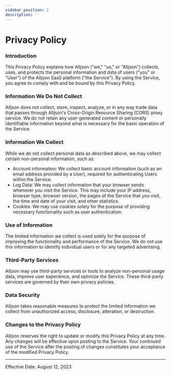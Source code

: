 ```yaml
---
sidebar_position: 2
description: ''
---
```


# Privacy Policy

### Introduction

This Privacy Policy explains how Alljson ("we," "us," or "Alljson") collects, uses, and protects the personal information
and data of users ("you" or "User") of the Alljson SaaS platform ("the Service"). By using the Service, you agree to
comply with and be bound by this Privacy Policy.

### Information We Do Not Collect

Alljson does not collect, store, inspect, analyze, or in any way trade data that passes through Alljson's
Cross-Origin Resource Sharing (CORS) proxy service. We do not retain any user-generated content or personally
identifiable information beyond what is necessary for the basic operation of the Service.

### Information We Collect

While we do not collect personal data as described above, we may collect certain non-personal information, such as:

- Account information: We collect basic account information (such as an email address provided by a User), required for
  authenticating Users within the Service.
- Log Data: We may collect information that your browser sends whenever you visit the Service. This may include your IP
  address, browser type, browser version, the pages of the Service that you visit, the time and date of your visit, and
  other statistics.
- Cookies: We may use cookies solely for the purpose of providing necessary functionality such as user authentication.

### Use of Information

The limited information we collect is used solely for the purpose of improving the functionality and performance of the
Service. We do not use this information to identify individual users or for any targeted advertising.

### Third-Party Services

Alljson may use third-party services or tools to analyze non-personal usage data, improve user experience, and optimize
the Service. These third-party services are governed by their own privacy policies.

### Data Security

Alljson takes reasonable measures to protect the limited information we collect from unauthorized access, disclosure,
alteration, or destruction.

### Changes to the Privacy Policy

Alljson reserves the right to update or modify this Privacy Policy at any time. Any changes will be effective upon posting
to the Service. Your continued use of the Service after the posting of changes constitutes your acceptance of the
modified Privacy Policy.

---

Effective Date: August 12, 2023
